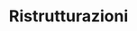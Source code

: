 ---
layout: works
title:  "Ristrutturazioni"
dir: ../../foto/Ville/Ristrutturazioni/1
preview: 1.png
content-url: ville-ristr
works: "ville-ristr"
---